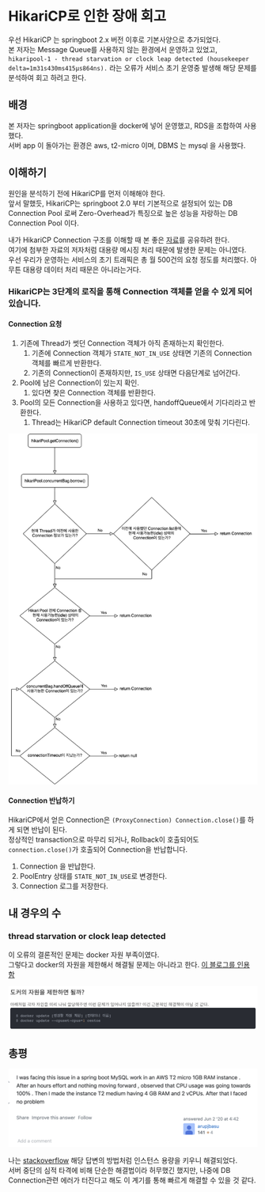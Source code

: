 # HikariCP로 인한 장애 회고 

우선 HikariCP 는 springboot 2.x 버전 이후로 기본사양으로 추가되었다.  
본 저자는 Message Queue를 사용하지 않는 환경에서 운영하고 있었고, `hikaripool-1 - thread starvation or clock leap detected (housekeeper delta=1m31s430ms415μs864ns).` 라는 오류가 서비스 초기 운영중 발생해 해당 문제를 분석하여 회고 하려고 한다.

## 배경
본 저자는 springboot application을 docker에 넣어 운영했고, RDS을 조합하여 사용했다.  
서버 app 이 돌아가는 환경은 aws, t2-micro 이며, DBMS 는 mysql 을 사용했다.

## 이해하기
원인을 분석하기 전에 HikariCP를 먼저 이해해야 한다.  
앞서 말했듯, HikariCP는 springboot 2.0 부터 기본적으로 설정되어 있는 DB Connection Pool 로써 Zero-Overhead가 특징으로 높은 성능을 자랑하는 DB Connection Pool 이다.  

내가 HikariCP Connection 구조를 이해할 때 본 좋은 [자료](https://bit.ly/3EeTxsT)를 공유하려 한다.  
여기에 첨부한 자료의 저자처럼 대용량 메시징 처리 때문에 발생한 문제는 아니였다.    
우선 우리가 운영하는 서비스의 초기 트래픽은 총 월 500건의 요청 정도를 처리했다. 아무튼 대용량 데이터 처리 때문은 아니라는거다.

### HikariCP는 3단계의 로직을 통해 Connection 객체를 얻을 수 있게 되어 있습니다.

#### Connection 요청
1. 기존에 Thread가 썻던 Connection 객체가 아직 존재하는지 확인한다.
   1. 기존에 Connection 객체가 `STATE_NOT_IN_USE` 상태면 기존의 Connection 객체를 빠르게 반환한다.
   2. 기존의 Connection이 존재하지만, `IS_USE` 상태면 다음단계로 넘어간다.
2. Pool에 남은 Connection이 있는지 확인.
   1. 있다면 찾은 Connection 객체를 반환한다.
3. Pool의 모든 Connection을 사용하고 있다면, handoffQueue에서 기다리라고 반환한다.
   1. Thread는 HikariCP default Connection timeout 30초에 맞춰 기다린다.

<img src="../../img/getConnection-flow.png" width="780px">

####  Connection 반납하기
HikariCP에서 얻은 Connection은 `(ProxyConnection) Connection.close()`를 하게 되면 반납이 된다.  
정상적인 transaction으로 마무리 되거나, Rollback이 호출되어도 `connection.close()`가 호출되어 Connection을 반납합니다.  

1. Connection 을 반납한다.
2. PoolEntry 상태를 `STATE_NOT_IN_USE`로 변경한다.
3. Connection 로그를 저장한다.

## 내 경우의 수 

### thread starvation or clock leap detected
이 오류의 결론적인 문제는 docker 자원 부족이였다.  
그렇다고 docker의 자원을 제한해서 해결될 문제는 아니라고 한다.
[이 블로그를 인용 함](https://bit.ly/3d5RLyv)

<img src="../../img/docker-resource-limit.png" width="700px">

## 총평
<img src="../../img/hikari-error-solution.png" Width="700px">

나는 [stackoverflow](https://bit.ly/3d97nBi) 해당 답변의 방법처럼 인스턴스 용량을 키우니 해결되었다.  
서버 중단의 심적 타격에 비해 단순한 해결법이라 허무했긴 했지만, 나중에 DB Connection관련 에러가 터진다고 해도 이 계기를 통해 빠르게 해결할 수 있을 것 같다.